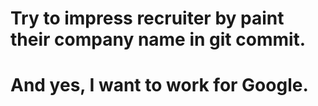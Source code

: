 # Try to impress recruiter by paint their company name in git commit.
# And yes, I want to work for Google.

